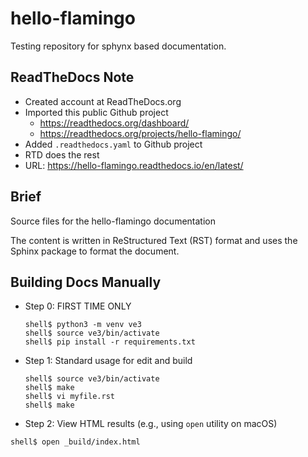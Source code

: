 # hello-flamingo
Testing repository for sphynx based documentation.


ReadTheDocs Note
----------------
 - Created account at ReadTheDocs.org
 - Imported this public Github project
    - https://readthedocs.org/dashboard/
    - https://readthedocs.org/projects/hello-flamingo/
 - Added `.readthedocs.yaml` to Github project
 - RTD does the rest
 - URL: https://hello-flamingo.readthedocs.io/en/latest/


Brief
-----
Source files for the hello-flamingo documentation

The content is written in ReStructured Text (RST) format and
uses the Sphinx package to format the document.


Building Docs Manually
----------------------

 * Step 0: FIRST TIME ONLY

   ```
   shell$ python3 -m venv ve3
   shell$ source ve3/bin/activate
   shell$ pip install -r requirements.txt
   ```


 * Step 1: Standard usage for edit and build

   ```
   shell$ source ve3/bin/activate
   shell$ make
   shell$ vi myfile.rst
   shell$ make
   ```

 *  Step 2: View HTML results (e.g., using ``open`` utility on macOS)

   ```
   shell$ open _build/index.html
   ```

